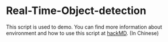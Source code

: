 # Real-Time-Object-detection

This script is used to demo. 
You can find more information about environment and how to use this script at [hackMD](https://hackmd.io/s/Sk2ksjB2z). (In Chinese)

